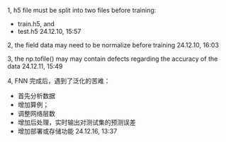 
1, h5 file must be split into two files before training:
  - train.h5, and
  - test.h5
  24.12.10, 15:57

2, the field data may need to be normalize before training
  24.12.10, 16:03

3, the np.tofile() may may contain defects regarding the accuracy of the data
  24.12.11, 15:49

4, FNN 完成后，遇到了泛化的苦难：
  - 首先分析数据
  - 增加算例；
  - 调整网络层数
  - 增加后处理，实时输出对测试集的预测误差
  - 增加部署或存储功能
  24.12.16, 13:37